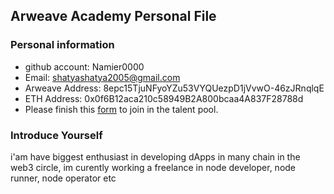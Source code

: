 ## Arweave Academy Personal File

### Personal information

- github account: Namier0000
- Email: shatyashatya2005@gmail.com
- Arweave Address: 8epc15TjuNFyoYZu53VYQUezpD1jVvwO-46zJRnqlqE
- ETH Address: 0x0f6B12aca210c58949B2A800bcaa4A837F28788d
- Please finish this [form](https://docs.google.com/forms/d/e/1FAIpQLSfWA5fIIcBgmRppm3jNz5vmf9Mai_QMVil-2pO4r7YKn_Zhtw/viewform?usp=sf_link) to join in the talent pool.

### Introduce Yourself
 i'am have biggest enthusiast in developing dApps in many chain in the web3 circle, im curently working a freelance in node developer, node runner, node operator etc
